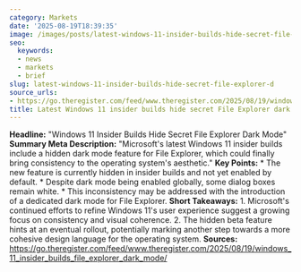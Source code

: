 ```yaml
---
category: Markets
date: '2025-08-19T18:39:35'
image: /images/posts/latest-windows-11-insider-builds-hide-secret-file-explorer-d.jpg
seo:
  keywords:
  - news
  - markets
  - brief
slug: latest-windows-11-insider-builds-hide-secret-file-explorer-d
source_urls:
- https://go.theregister.com/feed/www.theregister.com/2025/08/19/windows_11_insider_builds_file_explorer_dark_mode/
title: Latest Windows 11 insider builds hide secret File Explorer dark mode
---
```


**Headline:** "Windows 11 Insider Builds Hide Secret File Explorer Dark Mode"  **Summary Meta Description:** "Microsoft's latest Windows 11 insider builds include a hidden dark mode feature for File Explorer, which could finally bring consistency to the operating system's aesthetic."  **Key Points:**  * The new feature is currently hidden in insider builds and not yet enabled by default. * Despite dark mode being enabled globally, some dialog boxes remain white. * This inconsistency may be addressed with the introduction of a dedicated dark mode for File Explorer.  **Short Takeaways:**  1. Microsoft's continued efforts to refine Windows 11's user experience suggest a growing focus on consistency and visual coherence. 2. The hidden beta feature hints at an eventual rollout, potentially marking another step towards a more cohesive design language for the operating system.  **Sources:** https://go.theregister.com/feed/www.theregister.com/2025/08/19/windows_11_insider_builds_file_explorer_dark_mode/